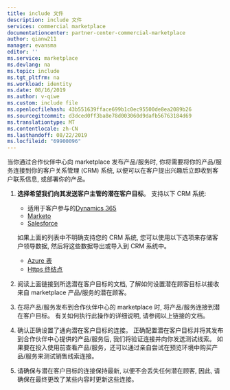```yaml
---
title: include 文件
description: include 文件
services: commercial marketplace
documentationcenter: partner-center-commercial-marketplace
author: qianw211
manager: evansma
editor: ''
ms.service: marketplace
ms.devlang: na
ms.topic: include
ms.tgt_pltfrm: na
ms.workload: identity
ms.date: 08/16/2019
ms.author: v-qiwe
ms.custom: include file
ms.openlocfilehash: 43b551639fface699b1c0ec95500de8ea2089b26
ms.sourcegitcommit: d3dced0ff3ba8e78d003060d9dafb56763184d69
ms.translationtype: MT
ms.contentlocale: zh-CN
ms.lasthandoff: 08/22/2019
ms.locfileid: "69900096"
---
```

当你通过合作伙伴中心向 marketplace 发布产品/服务时, 你将需要将你的产品/服务连接到你的客户关系管理 (CRM) 系统, 以便可以在客户提出兴趣后立即收到客户联系信息, 或部署你的产品。

1. **选择希望我们向其发送客户主管的潜在客户目标**。 支持以下 CRM 系统:

    * 适用于客户参与的[Dynamics 365](../commercial-marketplace-lead-management-instructions-dynamics.md)
    * [Marketo](../commercial-marketplace-lead-management-instructions-marketo.md)
    * [Salesforce](../commercial-marketplace-lead-management-instructions-salesforce.md)

    如果上面的列表中不明确支持您的 CRM 系统, 您可以使用以下选项来存储客户领导数据, 然后将这些数据导出或导入到 CRM 系统中。

    * [Azure 表](../commercial-marketplace-lead-management-instructions-azure-table.md)
    * [Https 终结点](../commercial-marketplace-lead-management-instructions-https.md)

2. 阅读上面链接到所选潜在客户目标的文档, 了解如何设置潜在顾客目标以接收来自 marketplace 产品/服务的潜在顾客。 
3. 在将产品/服务发布到合作伙伴中心的 marketplace 时, 将产品/服务连接到潜在客户目标。 有关如何执行此操作的详细说明, 请参阅以上链接的文档。
4. 确认正确设置了通向潜在客户目标的连接。 正确配置潜在客户目标并将其发布到合作伙伴中心提供的产品/服务后, 我们将验证连接并向你发送测试线索。 如果要在投入使用前查看产品/服务，还可以通过亲自尝试在预览环境中购买产品/服务来测试销售线索连接。 
5. 请确保与潜在客户目标的连接保持最新, 以便不会丢失任何潜在顾客, 因此, 请确保在最终更改了某些内容时更新这些连接。
